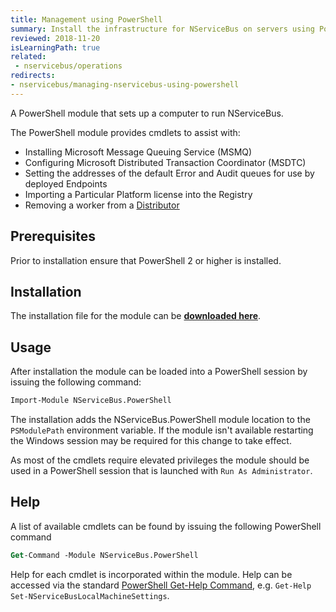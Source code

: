 ```yaml
---
title: Management using PowerShell
summary: Install the infrastructure for NServiceBus on servers using PowerShell.
reviewed: 2018-11-20
isLearningPath: true
related:
 - nservicebus/operations
redirects:
- nservicebus/managing-nservicebus-using-powershell
---
```


A PowerShell module that sets up a computer to run NServiceBus.

The PowerShell module provides cmdlets to assist with:

 * Installing Microsoft Message Queuing Service (MSMQ)
 * Configuring Microsoft Distributed Transaction Coordinator (MSDTC)
 * Setting the addresses of the default Error and Audit queues for use by deployed Endpoints
 * Importing a Particular Platform license into the Registry
 * Removing a worker from a [Distributor](/transports/msmq/distributor/)


## Prerequisites

Prior to installation ensure that PowerShell 2 or higher is installed.


## Installation

The installation file for the module can be **[downloaded here](https://github.com/particular/NServiceBus.PowerShell/releases/latest)**.


## Usage

After installation the module can be loaded into a PowerShell session by issuing the following command:

```ps
Import-Module NServiceBus.PowerShell
```

The installation adds the NServiceBus.PowerShell module location to the `PSModulePath` environment variable. If the module isn't available restarting the Windows session may be required for this change to take effect.

As most of the cmdlets require elevated privileges the module should be used in a PowerShell session that is launched with `Run As Administrator`.


## Help

A list of available cmdlets can be found by issuing the following PowerShell command

```ps
Get-Command -Module NServiceBus.PowerShell
```

Help for each cmdlet is incorporated within the module. Help can be accessed via the standard [PowerShell Get-Help Command](https://technet.microsoft.com/en-us/library/ee176848.aspx), e.g. `Get-Help Set-NServiceBusLocalMachineSettings`.